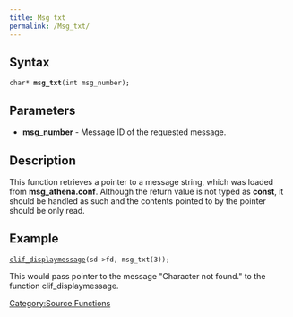 ```yaml
---
title: Msg txt
permalink: /Msg_txt/
---
```


Syntax
------

`char* `**`msg_txt`**`(int msg_number);`

Parameters
----------

-   **msg_number** - Message ID of the requested message.

Description
-----------

This function retrieves a pointer to a message string, which was loaded from **msg_athena.conf**. Although the return value is not typed as **const**, it should be handled as such and the contents pointed to by the pointer should be only read.

Example
-------

[`clif_displaymessage`](clif_displaymessage)`(sd->fd, msg_txt(3));`

This would pass pointer to the message "Character not found." to the function clif_displaymessage.

[Category:Source Functions](Source_Functions)